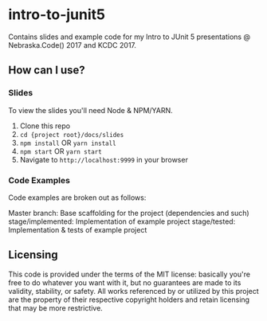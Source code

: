 # intro-to-junit5

Contains slides and example code for my Intro to JUnit 5 presentations @
Nebraska.Code() 2017 and KCDC 2017.

## How can I use?

### Slides

To view the slides you'll need Node & NPM/YARN.

1. Clone this repo
2. `cd {project root}/docs/slides`
3. `npm install` OR `yarn install`
4. `npm start` OR `yarn start`
5. Navigate to `http://localhost:9999` in your browser

### Code Examples

Code examples are broken out as follows:

Master branch: Base scaffolding for the project (dependencies and such)
stage/implemented: Implementation of example project
stage/tested: Implementation & tests of example project

## Licensing

This code is provided under the terms of the MIT license: basically you're free to do whatever you want with it, but no guarantees are made to its validity, stability, or safety. All works referenced by or utilized by this project are the property of their respective copyright holders and retain licensing that may be more restrictive.
